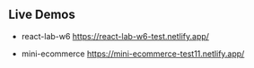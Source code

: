 ## Live Demos
- react-lab-w6
https://react-lab-w6-test.netlify.app/

- mini-ecommerce
https://mini-ecommerce-test11.netlify.app/